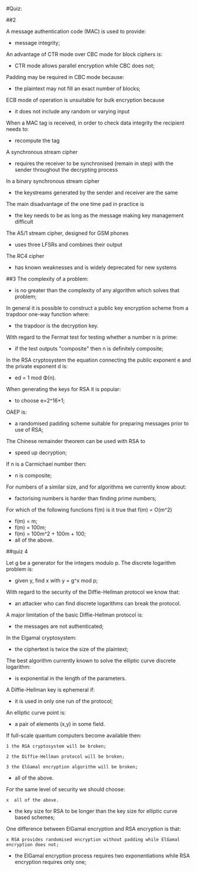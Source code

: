
#Quiz:

##2

A message authentication code (MAC) is used to provide:
	
- message integrity;

An advantage of CTR mode over CBC mode for block ciphers is:
	
- CTR mode allows parallel encryption while CBC does not;

Padding may be required in CBC mode because:
	
- the plaintext may not fill an exact number of blocks;

ECB mode of operation is unsuitable for bulk encryption because
	
- it does not include any random or varying input

When a MAC tag is received, in order to check data integrity the recipient needs to:
	
- recompute the tag

A synchronous stream cipher
	
- requires the receiver to be synchronised (remain in step) with the sender throughout the decrypting process

In a binary synchronous stream cipher
	
- the keystreams generated by the sender and receiver are the same

The main disadvantage of the one time pad in practice is
	
- the key needs to be as long as the message making key management difficult

The A5/1 stream cipher, designed for GSM phones
	
- uses three LFSRs and combines their output

The RC4 cipher
	
- has known weaknesses and is widely deprecated for new systems

##3
The complexity of a problem:
	
- is no greater than the complexity of any algorithm which solves that problem;

In general it is possible to construct a public key encryption scheme from a trapdoor one-way function where:

- the trapdoor is the decryption key.

With regard to the Fermat test for testing whether a number n is prime:

- if the test outputs "composite" then n is definitely composite;

In the RSA cryptosystem the equation connecting the public exponent e and the private exponent d is:

- ed = 1 mod Φ(n).

When generating the keys for RSA it is popular:

- to choose e=2^16+1;

OAEP is:

- a randomised padding scheme suitable for preparing messages prior to use of RSA;

The Chinese remainder theorem can be used with RSA to

- speed up decryption;

If n is a Carmichael number then:

- n is composite;

For numbers of a similar size, and for algorithms we currently know about:

- factorising numbers is harder than finding prime numbers;

For which of the following functions f(m) is it true that f(m) = O(m^2)

- f(m) = m;
- f(m) = 100m;
- f(m) = 100m^2 + 100m + 100;
- all of the above.

##quiz 4

Let g be a generator for the integers modulo p. The discrete logarithm problem is:

- given y, find x with y = g^x mod p;

With regard to the security of the Diffie-Hellman protocol we know that:

- an attacker who can find discrete logarithms can break the protocol.

A major limitation of the basic Diffie-Hellman protocol is:

- the messages are not authenticated;

In the Elgamal cryptosystem:

- the ciphertext is twice the size of the plaintext;

The best algorithm currently known to solve the elliptic curve discrete logarithm:

- is exponential in the length of the parameters.

A Diffie-Hellman key is ephemeral if:

- it is used in only one run of the protocol;

An elliptic curve point is:

- a pair of elements (x,y) in some field.

If full-scale quantum computers become available then:

	1 the RSA cryptosystem will be broken;
	
	2 the Diffie-Hellman protocol will be broken;
	
	3 the ElGamal encryption algorithm will be broken;
	
- all of the above.

For the same level of security we should choose:

	x  all of the above.

- the key size for RSA to be longer than the key size for elliptic curve based schemes;


One difference between ElGamal encryption and RSA encryption is that:

	x RSA provides randomised encryption without padding while ElGamal encryption does not; 

- the ElGamal encryption process requires two exponentiations while RSA encryption requires only one;




